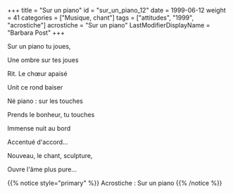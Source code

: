 +++
title = "Sur un piano"
id = "sur_un_piano_12"
date = 1999-06-12
weight = 41
categories = ["Musique, chant"]
tags = ["attitudes", "1999", "acrostiche"]
acrostiche = "Sur un piano"
LastModifierDisplayName = "Barbara Post"
+++

Sur un piano tu joues,

Une ombre sur tes joues

Rit. Le chœur apaisé

Unit ce rond baiser

Né piano : sur les touches

Prends le bonheur, tu touches

Immense nuit au bord

Accentué d'accord...

Nouveau, le chant, sculpture,

Ouvre l'âme plus pure...

{{% notice style="primary" %}}
Acrostiche : Sur un piano
{{% /notice %}}
